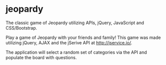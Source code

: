# jeopardy
The classic game of Jeopardy utilizing APIs, jQuery, JavaScript and CSS/Bootstrap.

Play a game of Jeopardy with your friends and family! This game was made utilizing jQuery, AJAX and the jSerive API at http://jservice.io/.

The application will select a random set of categories via the API and populate the board with questions.
